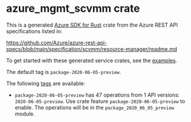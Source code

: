 # azure_mgmt_scvmm crate

This is a generated [Azure SDK for Rust](https://github.com/Azure/azure-sdk-for-rust) crate from the Azure REST API specifications listed in:

https://github.com/Azure/azure-rest-api-specs/blob/main/specification/scvmm/resource-manager/readme.md

To get started with these generated service crates, see the [examples](https://github.com/Azure/azure-sdk-for-rust/blob/main/services/README.md#examples).

The default tag is `package-2020-06-05-preview`.

The following [tags](https://github.com/Azure/azure-sdk-for-rust/blob/main/services/tags.md) are available:

- `package-2020-06-05-preview` has 47 operations from 1 API versions: `2020-06-05-preview`. Use crate feature `package-2020-06-05-preview` to enable. The operations will be in the `package_2020_06_05_preview` module.